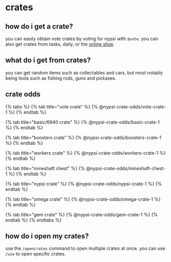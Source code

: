 # crates

## how do i get a crate?

you can easily obtain vote crates by voting for nypsi with `$vote`. you can also get crates from tasks, daily, or the [online shop](https://ko-fi.com/tekoh/shop)

## what do i get from crates?

you can get random items such as collectables and cars, but most notably being tools such as fishing rods, guns and pickaxes.

## crate odds

{% tabs %}
{% tab title="vote crate" %}
{% @nypsi-crate-odds/vote-crate-1 %}
{% endtab %}

{% tab title="basic/6940 crate" %}
{% @nypsi-crate-odds/basic-crate-1 %}
{% endtab %}

{% tab title="boosters crate" %}
{% @nypsi-crate-odds/boosters-crate-1 %}
{% endtab %}

{% tab title="workers crate" %}
{% @nypsi-crate-odds/workers-crate-1 %}
{% endtab %}

{% tab title="mineshaft chest" %}
{% @nypsi-crate-odds/mineshaft-chest-1 %}
{% endtab %}

{% tab title="nypsi crate" %}
{% @nypsi-crate-odds/nypsi-crate-1 %}
{% endtab %}

{% tab title="omega crate" %}
{% @nypsi-crate-odds/omega-crate-1 %}
{% endtab %}

{% tab title="gem crate" %}
{% @nypsi-crate-odds/gem-crate-1 %}
{% endtab %}
{% endtabs %}

## how do i open my crates?

use the `/opencrates` command to open multiple crates at once. you can use `/use` to open specific crates.
